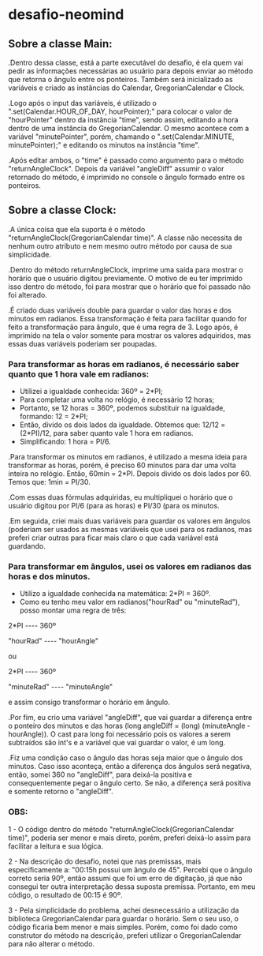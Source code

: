 # desafio-neomind


## Sobre a classe Main:
.Dentro dessa classe, está a parte executável do desafio, é ela quem vai pedir as informações necessárias ao usuário para depois enviar
ao método que retorna o ângulo entre os ponteiros. Também será inicializado as variáveis e criado as instâncias do 
Calendar, GregorianCalendar e Clock. 

.Logo após o input das variáveis, é utilizado o ".set(Calendar.HOUR_OF_DAY, hourPointer);"
para colocar o valor de "hourPointer" dentro da instância "time", sendo assim, editando a hora dentro de uma instância do 
GregorianCalendar. O mesmo acontece com a variável "minutePointer", porém, chamando o ".set(Calendar.MINUTE, minutePointer);"
e editando os minutos na instância "time".

.Após editar ambos, o "time" é passado como argumento para o método "returnAngleClock". Depois da variável "angleDiff" assumir o
valor retornado do método, é imprimido no console o ângulo formado entre os ponteiros.


## Sobre a classe Clock:

.A única coisa que ela suporta é o método "returnAngleClock(GregorianCalendar time)". A classe não necessita de nenhum
outro atributo e nem mesmo outro método por causa de sua simplicidade.

.Dentro do método returnAngleClock, imprime uma saída para mostrar o horário que o usuário digitou previamente. O motivo 
de eu ter imprimido isso dentro do método, foi para mostrar que o horário que foi passado não foi alterado.

.É criado duas variáveis double para guardar o valor das horas e dos minutos em radianos. Essa transformação é feita para
facilitar quando for feito a transformação para ângulo, que é uma regra de 3. Logo após, é imprimido na tela o valor 
somente para mostrar os valores adquiridos, mas essas duas variáveis poderiam ser poupadas.

### Para transformar as horas em radianos, é necessário saber quanto que 1 hora vale em radianos:
- Utilizei a igualdade conhecida: 360º = 2*PI;
- Para completar uma volta no relógio, é necessário 12 horas;
- Portanto, se 12 horas = 360º, podemos substituir na igualdade, formando: 12 = 2*PI;
- Então, divido os dois lados da igualdade. Obtemos que: 12/12 = (2*PI)/12, para saber quanto vale 1 hora em radianos. 
- Simplificando: 1 hora = PI/6.

.Para transformar os minutos em radianos, é utilizado a mesma ideia para transformar as horas, porém, é preciso 60 minutos
para dar uma volta inteira no relógio. Então, 60min = 2*PI. Depois divido os dois lados por 60. Temos que: 1min = PI/30.

.Com essas duas fórmulas adquiridas, eu multipliquei o horário que o usuário digitou por PI/6 (para as horas) e PI/30 (para os
minutos.

.Em seguida, criei mais duas variáveis para guardar os valores em ângulos (poderiam ser usados as mesmas variáveis que usei
para os radianos, mas preferi criar outras para ficar mais claro o que cada variável está guardando.

### Para transformar em ângulos, usei os valores em radianos das horas e dos minutos.
- Utilizo a igualdade conhecida na matemática: 2*PI = 360º. 
- Como eu tenho meu valor em radianos("hourRad" ou "minuteRad"), posso montar uma regra de três: 

2*PI      ---- 360º

"hourRad" ---- "hourAngle"

ou

2*PI 	    ---- 360º

"minuteRad" ---- "minuteAngle"

e assim consigo transformar o horário em ângulo.

.Por fim, eu crio uma variável "angleDiff", que vai guardar a diferença entre o ponteiro dos minutos e das horas
(long angleDiff = (long) (minuteAngle - hourAngle)). O cast para long foi necessário pois os valores a serem subtraídos são int's 
e a variável que vai guardar o valor, é um long.

.Fiz uma condição caso o ângulo das horas seja maior que o ângulo dos minutos. Caso isso aconteça, então a diferença dos ângulos será
negativa, então, somei 360 no "angleDiff", para deixá-la positiva e consequentemente pegar o ângulo certo. Se não, a diferença
será positiva e somente retorno o "angleDiff".

### OBS: 
1 - O código dentro do método "returnAngleClock(GregorianCalendar time)", poderia ser menor e mais direto, porém, preferi deixá-lo assim
para facilitar a leitura e sua lógica.

2 - Na descrição do desafio, notei que nas premissas, mais especificamente a: "00:15h possui um ângulo de 45". Percebi que o ângulo correto seria 90º, então assumi que foi um erro de digitação,
já que não consegui ter outra interpretação dessa suposta premissa. Portanto, em meu código, o resultado de 00:15 é 90º.

3 -  Pela simplicidade do problema, achei desnecessário a utilização da biblioteca GregorianCalendar para guardar o horário. Sem o seu uso, o código ficaria bem menor e mais simples. Porém,
como foi dado como construtor do método na descrição, preferi utilizar o GregorianCalendar para não alterar o método.





